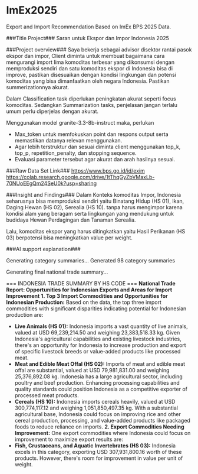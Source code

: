 # ImEx2025
Export and Import Recommendation Based on ImEx BPS 2025 Data.

###Title Project###
Saran untuk Ekspor dan Impor Indonesia 2025

###Project overview###
Saya bekerja sebagai advisor disektor rantai pasok ekspor dan impor, Client diminta untuk membuat bagaimana cara mengurangi import lima komoditas terbesar yang dikonsumsi dengan memproduksi sendiri dan satu komoditas ekspor di Indonesia bisa di improve, pastikan disesuaikan dengan kondisi lingkungan dan potensi komoditas yang bisa dimanfaatkan oleh negara Indonesia. Pastikan summerizationnya akurat.

Dalam Classification task diperlukan peningkatan akurat seperti focus komoditas. Sedangkan Summarization tasks, penjelasan jangan terlalu umum perlu diperjelas dengan akurat.

Menggunakan model granite-3.3-8b-instruct maka, perlukan
- Max_token untuk memfokuskan point dan respons output serta memastikan datanya relevan menggunakan.
- Agar lebih terstruktur dan sesuai diminta client menggunakan top_k, top_p, repetition_penalty, dan stopping sequence.
- Evaluasi parameter tersebut agar akurat dan arah hasilnya sesuai.

###Raw Data Set Link###
https://www.bps.go.id/id/exim
https://colab.research.google.com/drive/1tThqGyZbVMaxLb-70NUoEEgQm24SeU0k?usp=sharing

###Insight and Findings###
Dalam Konteks komoditas Impor, Indonesia seharusnya bisa memproduksi sendiri yaitu Binatang Hidup (HS 01), Ikan, Daging Hewan (HS 02), Serealia (HS 10). tanpa harus mengimpor karena kondisi alam yang beragam serta lingkungan yang mendukung untuk budidaya Hewan Perdagingan dan Tanaman Serealia.

Lalu, komoditas ekspor yang harus ditingkatkan yaitu Hasil Perikanan (HS 03) berpotensi bisa meningkatkan value per weight.


###AI support explanation###

Generating category summaries...
Generated 98 category summaries

Generating final national trade summary...

=== INDONESIA TRADE SUMMARY BY HS CODE ===
**National Trade Report: Opportunities for Indonesian Exports and Areas for Import Improvement**
**1. Top 3 Import Commodities and Opportunities for Indonesian Production:**
Based on the data, the top three import commodities with significant disparities indicating potential for Indonesian production are:
- **Live Animals (HS 01):** Indonesia imports a vast quantity of live animals, valued at USD 69,239,214.50 and weighing 23,383,518.33 kg. Given Indonesia's agricultural capabilities and existing livestock industries, there's an opportunity for Indonesia to increase production and export of specific livestock breeds or value-added products like processed meat.
- **Meat and Edible Meat Offal (HS 02):** Imports of meat and edible meat offal are substantial, valued at USD 79,981,831.00 and weighing 25,376,892.08 kg. Indonesia has a large agricultural sector, including poultry and beef production. Enhancing processing capabilities and quality standards could position Indonesia as a competitive exporter of processed meat products.
- **Cereals (HS 10):** Indonesia imports cereals heavily, valued at USD 300,774,117.12 and weighing 1,051,850,497.35 kg. With a substantial agricultural base, Indonesia could focus on improving rice and other cereal production, processing, and value-added products like packaged foods to reduce reliance on imports.
**2. Export Commodities Needing Improvement:**
One export commodities where Indonesia could focus on improvement to maximize export results are:
- **Fish, Crustaceans, and Aquatic Invertebrates (HS 03):** Indonesia excels in this category, exporting USD 307,931,800.16 worth of these products. However, there's room for improvement in value per unit of weight.
